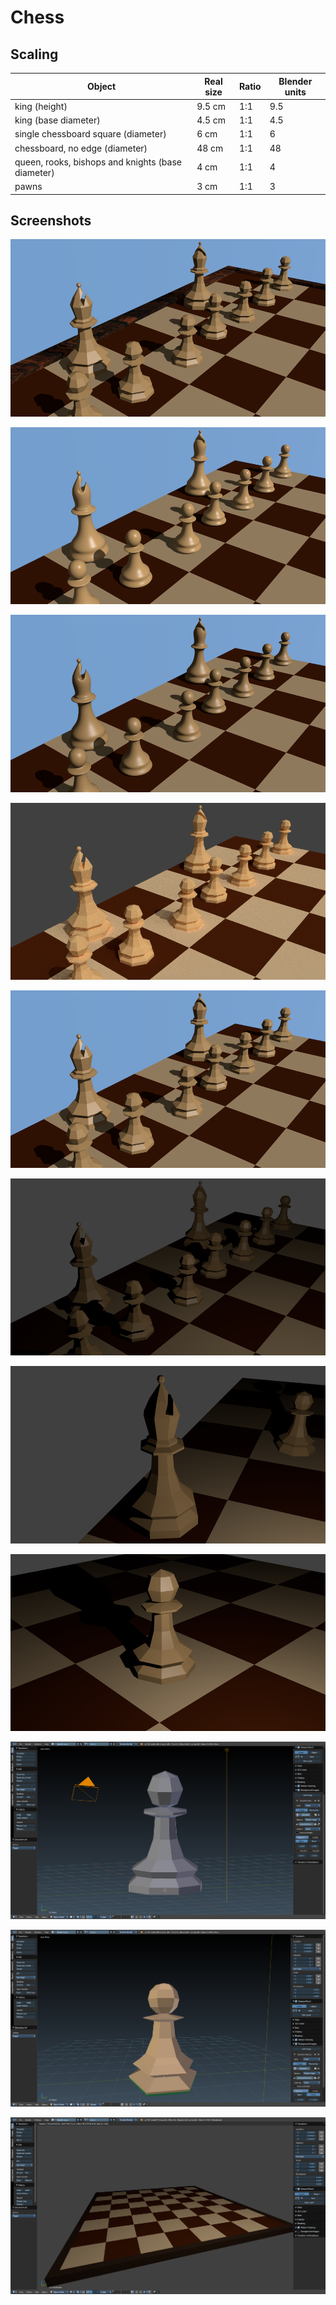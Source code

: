 # Chess

## Scaling

| Object | Real size | Ratio | Blender units |
| --- | --- | --- | --- |
| king (height) | 9.5 cm | 1:1 | 9.5 |
| king (base diameter) | 4.5 cm | 1:1 | 4.5 |
| single chessboard square (diameter) | 6 cm | 1:1 | 6 |
| chessboard, no edge (diameter) | 48 cm | 1:1 | 48 |
| queen, rooks, bishops and knights (base diameter) | 4 cm | 1:1 | 4 |
| pawns | 3 cm | 1:1 | 3 |

## Screenshots

![Brazilian rosewood texture](./screenshots/chessboard-with-bishop-and-pawn-render-v7.png)

![high poly with subsurface division modifier, custom material diffuse and specular](./screenshots/chessboard-with-bishop-and-pawn-render-v6.png)

![high poly with subsurface division modifier](./screenshots/chessboard-with-bishop-and-pawn-render-v5.png)

![two bishops and eight pawns with lighting, cycles render](./screenshots/chessboard-with-bishop-and-pawn-render-v4.png)

![two bishops and eight pawns with lighting, blender render](./screenshots/chessboard-with-bishop-and-pawn-render-v3.png)

![two bishops and eight pawns](./screenshots/two-bishops-and-eight-pawns.png)

![bishop and pawn render in scene](./screenshots/chessboard-with-bishop-and-pawn-render-v2.png)

![low poly pawn render in scene](./screenshots/pawn-render.png)

![low poly pawn](./screenshots/low-poly-pawn.png)

![pawn](./screenshots/pawn.png)

![draft chessboard](./screenshots/chessboard.png)

